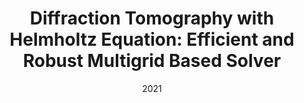---
title: "Diffraction Tomography with Helmholtz Equation: Efficient and Robust Multigrid Based Solver"
collection: publications
permalink: /publication/2021-Diffraction-Tomography-with-Helmholtz-Equation-Efficient-and-Robust-Multigrid-Based-Solver
category: 'preprint'
excerpt: 'Under review.'
date: 2021
venue: 'Under review.'
citation: ' Tao Hong,  Pham T.-a.,  Eran Treister,  Michael Unser, &quot;Diffraction Tomography with Helmholtz Equation: Efficient and Robust Multigrid Based Solver.&quot; <i>Under review.</i> 2021.'
---